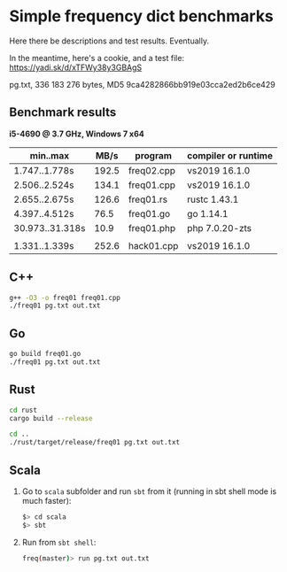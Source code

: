 Simple frequency dict benchmarks
=================================

Here there be descriptions and test results. Eventually.

In the meantime, here's a cookie, and a test file: https://yadi.sk/d/xTFWy38y3GBAgS

pg.txt, 336 183 276 bytes, MD5 9ca4282866bb919e03cca2ed2b6ce429

Benchmark results
------------------

**i5-4690 @ 3.7 GHz, Windows 7 x64**

| min..max        | MB/s  | program    | compiler or runtime |
|-----------------|-------|------------|---------------------|
| 1.747..1.778s   | 192.5 | freq02.cpp | vs2019 16.1.0       |
| 2.506..2.524s   | 134.1 | freq01.cpp | vs2019 16.1.0       |
| 2.655..2.675s   | 126.6 | freq01.rs  | rustc 1.43.1        |
| 4.397..4.512s   | 76.5  | freq01.go  | go 1.14.1           |
| 30.973..31.318s | 10.9  | freq01.php | php 7.0.20-zts      |
|                 |       |            |                     |
| 1.331..1.339s   | 252.6 | hack01.cpp | vs2019 16.1.0       |

C++
----

```bash
g++ -O3 -o freq01 freq01.cpp
./freq01 pg.txt out.txt
```

Go
---

```bash
go build freq01.go
./freq01 pg.txt out.txt
```

Rust
-----

```bash
cd rust
cargo build --release

cd ..
./rust/target/release/freq01 pg.txt out.txt
```

Scala
-----

1. Go to `scala` subfolder and run `sbt` from it (running in sbt shell mode is much faster):

   ```bash
   $> cd scala
   $> sbt
   ```

2. Run from `sbt shell`:

   ```bash
   freq(master)> run pg.txt out.txt
   ```

